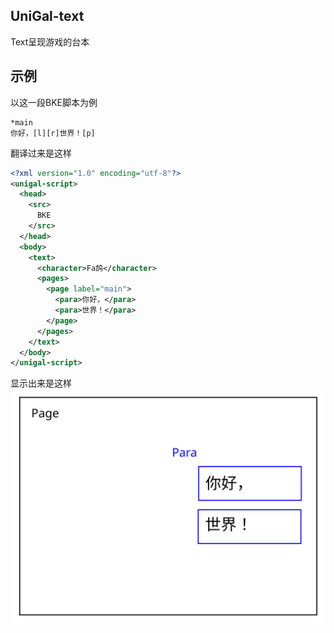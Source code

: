 ## UniGal-text
Text呈现游戏的台本
## 示例
以这一段BKE脚本为例
```bkscr
*main
你好，[l][r]世界！[p]
```
翻译过来是这样
```xml
<?xml version="1.0" encoding="utf-8"?>
<unigal-script>
  <head>
    <src>
      BKE
    </src>
  </head>
  <body>
    <text>
      <character>Fa鸽</character>
      <pages>
        <page label="main">
          <para>你好，</para>
          <para>世界！</para>
        </page>
      </pages>
    </text>
  </body>
</unigal-script>
```
显示出来是这样
![textv2-sample.svg](./text-sample.svg)
